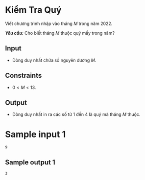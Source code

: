 # Kiểm Tra Quý

Viết chương trình nhập vào tháng $M$ trong năm $2022$.

***Yêu cầu:*** Cho biết tháng $M$ thuộc quý mấy trong năm?

## Input

- Dòng duy nhất chứa số nguyên dương $M$.

## Constraints

- $0 < M < 13$.

## Output

- Dòng duy nhất in ra các số từ $1$ đến $4$ là quý mà tháng $M$ thuộc.

# Sample input 1

```
9
```

## Sample output 1

```
3
```